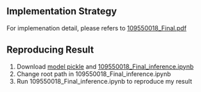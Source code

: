 ## Implementation Strategy
For implemenation detail, please refers to [109550018_Final.pdf](https://github.com/Mars3397/2022_Machine_Learning/blob/main/Final_Project/109550018_Final.pdf)

## Reproducing Result
1. Download [model pickle](https://github.com/Mars3397/2022_Machine_Learning/blob/main/Final_Project/model.pkl) and [109550018_Final_inference.ipynb](https://github.com/Mars3397/2022_Machine_Learning/blob/main/Final_Project/109550018_Final_inference.ipynb)
2. Change root path in 109550018_Final_inference.ipynb
3. Run 109550018_Final_inference.ipynb to reproduce my result
